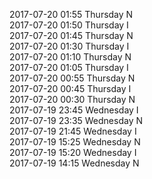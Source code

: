 2017-07-20 01:55 Thursday  N  
2017-07-20 01:50 Thursday  I  
2017-07-20 01:45 Thursday  N  
2017-07-20 01:30 Thursday  I  
2017-07-20 01:10 Thursday  N  
2017-07-20 01:05 Thursday  I  
2017-07-20 00:55 Thursday  N  
2017-07-20 00:45 Thursday  I  
2017-07-20 00:30 Thursday  N  
2017-07-19 23:45 Wednesday  I  
2017-07-19 23:35 Wednesday  N  
2017-07-19 21:45 Wednesday  I  
2017-07-19 15:25 Wednesday  N  
2017-07-19 15:20 Wednesday  I  
2017-07-19 14:15 Wednesday  N  
